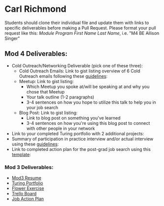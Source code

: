 # Carl Richmond

Students should clone their individual file and update them with links to specific deliverables before making a Pull Request. Please format your pull request like this: *Module Program First Name Last Name*, i.e. "M4 BE Allison Singer" 

## Mod 4 Deliverables:
* Cold Outreach/Networking Deliverable (pick one of these three):
    * Cold Outreach Emails: Link to gist listing overview of 6 Cold Outreach emails following these [guidelines](https://github.com/turingschool/career-development-curriculum/blob/master/module_four/cold_outreach_deliverable_guidelines.md):
    * Meetup: Link to gist listing: 
      * Which Meetup you spoke at/will be speaking at and why you chose that Meetup
      * Your talk outline (1-2 paragraphs)
      * 3-4 sentences on how you hope to utilize this talk to help you in your job search
    * Blog Post: Link to gist listing:
       * Link to blog post on something you've learned
       * 3-4 sentences on how you're using this blog post to connect with other people in your network 
* Link to your completed Turing portfolio with 2 additional projects: 
* Summary of participation in practice interview and/or actual interview using these [guidelines](https://github.com/turingschool/career-development-curriculum/blob/master/module_four/interview_practice_reflection_guidelines.md):
* Link to completed action plan for the post-grad job search using this [template](https://github.com/turingschool/career-development-curriculum/blob/master/module_four/post_grad_plan.md): 

### Mod 3 Deliverables:

* [Mod3 Resume](https://www.turing.io/sites/default/files/resumes/carl_richmond_mod3_resume.pdf)
* [Turing Portfolio](https://www.turing.io/alumni/carl-richmond)
* [Flower Exercise](https://gist.github.com/ACC25/da6f255f4c42380fe55c18bd63729237)
* [Trello Board](https://trello.com/b/8dGYBXpv/job-board)
* [Job Action Plan](https://gist.github.com/ACC25/e1426982dc2eeef4727bc5a0219d78e8)
